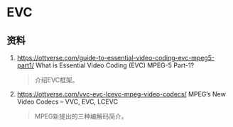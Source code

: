 # EVC

## 资料

1. <https://ottverse.com/guide-to-essential-video-coding-evc-mpeg5-part1/> What is Essential Video Coding (EVC) MPEG-5 Part-1?
   > 介绍EVC框架。
2. <https://ottverse.com/vvc-evc-lcevc-mpeg-video-codecs/> MPEG’s New Video Codecs – VVC, EVC, LCEVC
   > MPEG新提出的三种编解码简介。
